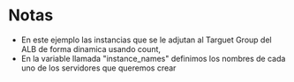 # Notas
- En este ejemplo las instancias que se le adjutan al Targuet Group del ALB de forma dinamica usando count, 
- En la variable llamada "instance_names" definimos los nombres de cada uno de los servidores que queremos crear